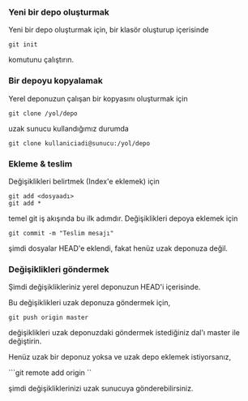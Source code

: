 
### Yeni bir depo oluşturmak

Yeni bir depo oluşturmak için, bir klasör oluşturup içerisinde

```git init```

komutunu çalıştırın.

### Bir depoyu kopyalamak

Yerel deponuzun çalışan bir kopyasını oluşturmak için

```git clone /yol/depo```

uzak sunucu kullandığımız durumda

```git clone kullaniciadi@sunucu:/yol/depo```

### Ekleme & teslim

Değişiklikleri belirtmek (Index'e eklemek) için

```
git add <dosyaadı>
git add *
```

temel git iş akışında bu ilk adımdır. Değişiklikleri depoya eklemek için

```git commit -m "Teslim mesajı"```

şimdi dosyalar HEAD'e eklendi, fakat henüz uzak deponuza değil.

### Değişiklikleri göndermek

Şimdi değişiklikleriniz yerel deponuzun HEAD'i içerisinde.

Bu değişiklikleri uzak deponuza göndermek için,

```git push origin master```

değişiklikleri uzak deponuzdaki göndermek istediğiniz dal'ı master ile değiştirin. 

Henüz uzak bir deponuz yoksa ve uzak depo eklemek istiyorsanız,

```git remote add origin <sunucu>``

şimdi değişikliklerinizi uzak sunucuya gönderebilirsiniz.
